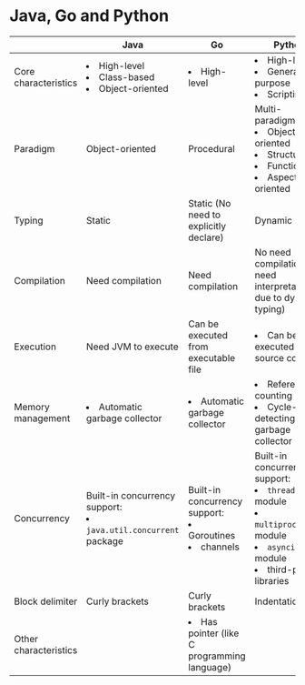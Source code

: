 # Java, Go and Python

| | Java | Go | Python |
|----|----|----|----|
| Core characteristics | <li>High-level<li>Class-based<li>Object-oriented | <li>High-level | <li>High-level<li>General-purpose<li>Scripting |
| Paradigm | Object-oriented | Procedural |  Multi-paradigm:<li>Object-oriented<li>Structured<li>Functional<li>Aspect-oriented |
| Typing | Static | Static (No need to explicitly declare) | Dynamic |
| Compilation | Need compilation | Need compilation | No need compilation (but need interpretation due to dynamic typing) |
| Execution | Need JVM to execute | Can be executed from executable file | <li>Can be executed from source code |
| Memory management | <li>Automatic garbage collector | <li>Automatic garbage collector | <li>Reference counting<li>Cycle-detecting garbage collector |
| Concurrency | Built-in concurrency support:<li>`java.util.concurrent` package | Built-in concurrency support:<li>Goroutines<li>channels | Built-in concurrency support:<li>`threading` module<li>`multiprocessing` module<li>`asyncio` module<li>third-party libraries |
| Block delimiter | Curly brackets | Curly brackets | Indentation |
| Other characteristics | | <li>Has pointer (like C programming language) | |
